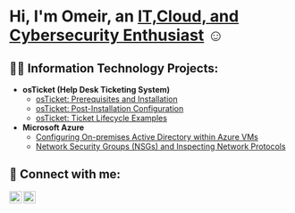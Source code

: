 <h1>Hi, I'm Omeir, an <a href="https://www.linkedin.com/in/omeir-nore/">IT,Cloud, and Cybersecurity Enthusiast</a> ☺</h1>

<h2>👨‍💻 Information Technology Projects:</h2>

- <b>osTicket (Help Desk Ticketing System)</b>
  - [osTicket: Prerequisites and Installation](https://github.com/omeirnore/osticket-prereqs)
  - [osTicket: Post-Installation Configuration](#)
  - [osTicket: Ticket Lifecycle Examples](#)
- <b>Microsoft Azure</b>
  - [Configuring On-premises Active Directory within Azure VMs](#)
  - [Network Security Groups (NSGs) and Inspecting Network Protocols](#)

<h2>🤳 Connect with me:</h2>

[<img align="left" alt="Omeir | LinkedIn" width="22px" src="https://cdn.jsdelivr.net/npm/simple-icons@v3/icons/linkedin.svg" />][linkedin]
[<img align="left" alt="Omeir | Instagram" width="22px" src="https://cdn.jsdelivr.net/npm/simple-icons@v3/icons/instagram.svg" />][instagram]
<br />

[linkedin]: https://www.linkedin.com/in/omeir-nore/
[instagram]: https://www.instagram.com/omeirnore/
